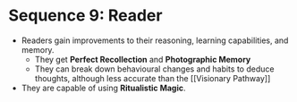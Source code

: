 # Sequence 9: Reader
- Readers gain improvements to their reasoning, learning capabilities, and memory.
	- They get **Perfect Recollection** and **Photographic Memory**
	- They can break down behavioural changes and habits to deduce thoughts, although less accurate than the [[Visionary Pathway]]
- They are capable of using **Ritualistic Magic**.
